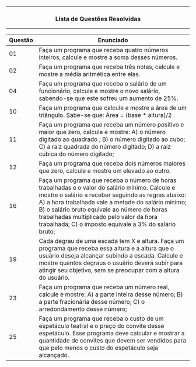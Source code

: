 -------------------------------------------

<h3 align = center> Lista de Questões Resolvidas </h3>

-------------------------------------------

| Questão | Enunciado |
| --- | --- |
| 01 | Faça um programa que receba quatro números inteiros, calcule e mostre a soma desses números. |
| 02 | Faça um programa que receba três notas, calcule e mostre a média aritmética entre elas. |
| 04 | Faça um programa que receba o salário de um funcionário, calcule e mostre o novo salário, sabendo-se que este sofreu um aumento de 25%. |
| 10 | Faça um programa que calcule e mostre a área de um triângulo. Sabe-se que: Área = (base * altura)/2 |
| 11 | Faça um programa que receba um número positivo e maior que zero, calcule e mostre: A) o número digitado ao quadrado ; B) o número digitado ao cubo; C) a raiz quadrada do número digitado; D) a raiz cúbica do número digitado;|
| 12 | Faça um programa que receba dois números maiores que zero, calcule e mostre um elevado ao outro. |
| 16 | Faça um programa que receba o número de horas trabalhadas e o valor do salário mínimo. Calcule e mostre o salário a receber seguindo as regras abaixo: A) a hora trabalhada vale a metade do salário mínimo; B) o salário bruto equivale ao número de horas trabalhadas multiplicado pelo valor da hora trabalhada; C) o imposto equivale a 3% do salário bruto; |
| 19 | Cada degrau de uma escada tem X e altura. Faça um programa que receba essa altura e a altura que o usuário deseja alcançar subindo a escada. Calcule e mostre quantos degraus o usuário deverá subir para atingir seu objetivo, sem se preocupar com a altura do usuário. |
| 23 | Faça um programa que receba um número real, calcule e mostre: A) a parte inteira desse número; B) a parte fracionária desse número; C) o arredondamento desse número; |
| 25 | Faça um programa que receba o custo de um espetáculo teatral e o preço do convite desse espetáculo. Esse programa deve calcular e mostrar a quantidade de convites que devem ser vendidos para que pelo menos o custo do espetáculo seja alcançado. |
  

